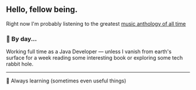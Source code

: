 ## Hello, fellow being.

Right now I'm probably listening to the greatest [music anthology of all time](https://open.spotify.com/playlist/00i82lDzMDdiHWNjrIGAyw?si=d0b1982c40864fe0)

### 🔭 By day...
Working full time as a Java Developer — unless I vanish from earth's surface for a week reading some interesting book or exploring some tech rabbit hole.

---

🌱 Always learning (sometimes even useful things)
